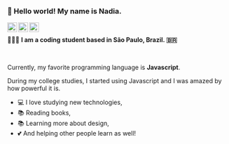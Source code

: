 ### 👋 Hello world! My name is Nadia.
<a target="_blank" href="https://www.linkedin.com/in/nadia-ayala/">
  <img align="left" alt="Linkdin" width="22px" src="https://cdn.jsdelivr.net/npm/simple-icons@v3/icons/linkedin.svg" />
</a>
<a target="_blank" href="https://www.instagram.com/nadiaayalah/">
  <img align="left" alt="Instagram" width="22px" src="https://cdn.jsdelivr.net/npm/simple-icons@v3/icons/instagram.svg" />
</a>
<a target="_blank" href="mailto:nadiaayalanogueira@gmail.com">
  <img align="left" alt="Gmail" width="22px" src="https://cdn.jsdelivr.net/npm/simple-icons@v3/icons/gmail.svg" />
</a><br>

<p> 👩🏻‍💻 <strong> I am a coding student based in São Paulo, Brazil. 🇧🇷</strong> </p> <br>
<p> Currently, my favorite programming language is <strong>Javascript</strong>.<br>
<p> During my college studies, I started using Javascript and I was amazed by how powerful it is. <br> 
<ul>
  <li> 💻 I love studying new technologies,  </li> 
  <li> 📚 Reading books, </li>
  <li> 📚 Learning more about design, </li>
  <li> 💕 And helping other people learn as well! </li>
</ul>
  
